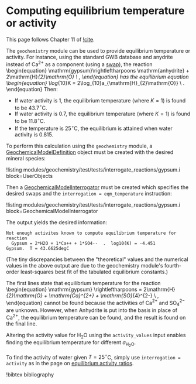 # Computing equilibrium temperature or activity

This page follows Chapter 11 of [!cite](bethke_2007).

The `geochemistry` module can be used to provide equilibrium temperature or activity.  For instance, using the standard GWB database and anydrite instead of Ca$^{2+}$ as a component (using a [swap](swap.md)), the reaction
\begin{equation}
\mathrm{gypsum}\rightleftharpoons \mathrm{anhydrite} + 2\mathrm{H}_{2}\mathrm{O} \ ,
\end{equation}
has the equilibrium equation
\begin{equation}
\log_{10}K = 2\log_{10}a_{\mathrm{H}_{2}\mathrm{O}} \ .
\end{equation}
Then:

- If water activity is 1, the equilibrium temperature (where $K=1$) is found to be 43.7$^{\circ}$C.
- If water activity is 0.7, the equilibrium temperature (where $K=1$) is found to be 11.8$^{\circ}$C.
- If the temperature is 25$^{\circ}$C, the equilibrium is attained when water activity is 0.815.

To perform this calculation using the `geochemistry` module, a [GeochemicalModelDefinition](GeochemicalModelDefinition.md) object must be created with the desired mineral species:

!listing modules/geochemistry/test/tests/interrogate_reactions/gypsum.i block=UserObjects

Then a [GeochemicalModelInterrogator](GeochemicalModelInterrogator.md) must be created which specifies the desired swaps and the `interrogation = eqm_temperature` instruction:

!listing modules/geochemistry/test/tests/interrogate_reactions/gypsum.i block=GeochemicalModelInterrogator

The output yields the desired information:

```
Not enough activites known to compute equilibrium temperature for reaction
  Gypsum = 2*H2O + 1*Ca++ + 1*SO4--  .  log10(K) = -4.451
Gypsum.  T = 43.6625degC
```
(The tiny discrepancies between the "theoretical" values and the numerical values in the above output are due to the geochemistry module's fourth-order least-squares best fit of the tabulated equilibrium constants.)

The first lines state that equilibrium temperature for the reaction
\begin{equation}
\mathrm{gypsum} \rightleftharpoons = 2\mathrm{H}_{2}\mathrm{O} + \mathrm{Ca}^{2+} + \mathrm{SO}_{4}^{2-} \ ,
\end{equation}
cannot be found because the activities of Ca$^{2+}$ and SO$_{4}^{2-}$ are unknown.  However, when Anhydrite is put into the basis in place of Ca$^{2+}$, the equilibrium temperature can be found, and the result is found on the final line.

Altering the activity value for H$_{2}$O using the `activity_values` input enables finding the equilibrium temperature for different $a_{\mathrm{H}_{2}\mathrm{O}}$.

To find the activity of water given $T=25^{\circ}$C, simply use `interrogation = activity` as in the page on [equilibrium activity ratios](activity_ratios.md).


!bibtex bibliography